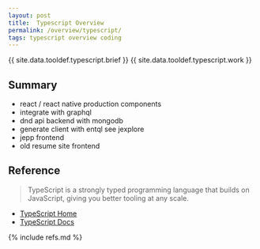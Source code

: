```yaml
---
layout: post
title:  Typescript Overview
permalink: /overview/typescript/
tags: typescript overview coding
---
```


{{ site.data.tooldef.typescript.brief }}
{{ site.data.tooldef.typescript.work }}

## Summary

- react / react native production components
- integrate with graphql
- dnd api backend with mongodb
- generate client with entql see jexplore
- jepp frontend
- old resume site frontend

## Reference

> TypeScript is a strongly typed programming language that builds on JavaScript, giving you better tooling at any scale.

- [TypeScript Home](https://www.typescriptlang.org/)
- [TypeScript Docs](https://www.typescriptlang.org/docs/)

{% include refs.md %}